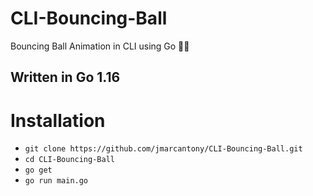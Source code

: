 # CLI-Bouncing-Ball
Bouncing Ball Animation in CLI using Go 👨‍💻

## Written in Go 1.16

# Installation
* `git clone https://github.com/jmarcantony/CLI-Bouncing-Ball.git`
* `cd CLI-Bouncing-Ball`
* `go get`
* `go run main.go`
